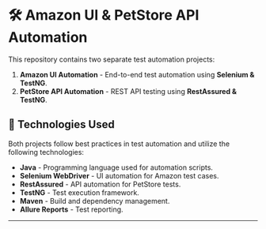 # 🛠️ Amazon UI & PetStore API Automation

This repository contains two separate test automation projects:
1. **Amazon UI Automation** - End-to-end test automation using **Selenium & TestNG**.
2. **PetStore API Automation** - REST API testing using **RestAssured & TestNG**.

## 📌 Technologies Used

Both projects follow best practices in test automation and utilize the following technologies:

- **Java** - Programming language used for automation scripts.
- **Selenium WebDriver** - UI automation for Amazon test cases.
- **RestAssured** - API automation for PetStore tests.
- **TestNG** - Test execution framework.
- **Maven** - Build and dependency management.
- **Allure Reports** - Test reporting.

---



